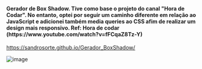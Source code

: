 <h4>Gerador de Box Shadow. Tive como base o projeto do canal "Hora de Codar". No entanto, optei por seguir um caminho diferente em relação ao JavaScript e adicionei também media queries ao CSS afim de realizar um design mais responsivo. Ref: Hora de codar (https://www.youtube.com/watch?v=fFCqaZ8Tz-Y)</h4>

https://sandrosorte.github.io/Gerador_BoxShadow/

![image](https://github.com/SandroSorte/Gerador_BoxShadow/assets/108229719/3e79f387-0df5-4797-b204-9cdc98449092)
